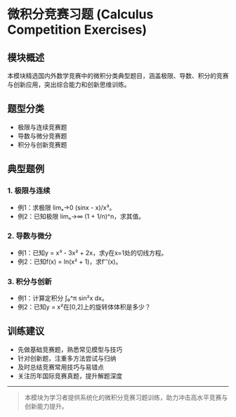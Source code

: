 # 微积分竞赛习题 (Calculus Competition Exercises)

## 模块概述

本模块精选国内外数学竞赛中的微积分类典型题目，涵盖极限、导数、积分的竞赛与创新应用，突出综合能力和创新思维训练。

## 题型分类

- 极限与连续竞赛题
- 导数与微分竞赛题
- 积分与创新竞赛题

## 典型题例

### 1. 极限与连续

- 例1：求极限 limₓ→0 (sinx - x)/x³。
- 例2：已知极限 limₙ→∞ (1 + 1/n)^n，求其值。

### 2. 导数与微分

- 例1：已知y = x³ - 3x² + 2x，求y在x=1处的切线方程。
- 例2：已知f(x) = ln(x² + 1)，求f''(x)。

### 3. 积分与创新

- 例1：计算定积分 ∫₀^π sin²x dx。
- 例2：已知y = x²在[0,2]上的旋转体体积是多少？

## 训练建议

- 先做基础竞赛题，熟悉常见模型与技巧
- 针对创新题，注重多方法尝试与归纳
- 及时总结竞赛常用技巧与易错点
- 关注历年国际竞赛真题，提升解题深度

---

> 本模块为学习者提供系统化的微积分竞赛习题训练，助力冲击高水平竞赛与创新能力提升。
